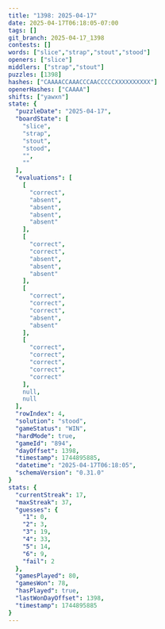 ```yaml
---
title: "1398: 2025-04-17"
date: 2025-04-17T06:18:05-07:00
tags: []
git_branch: 2025-04-17_1398
contests: []
words: ["slice","strap","stout","stood"]
openers: ["slice"]
middlers: ["strap","stout"]
puzzles: [1398]
hashes: ["CAAAACCAAACCCAACCCCCXXXXXXXXXX"]
openerHashes: ["CAAAA"]
shifts: ["yawxn"]
state: {
  "puzzleDate": "2025-04-17",
  "boardState": [
    "slice",
    "strap",
    "stout",
    "stood",
    "",
    ""
  ],
  "evaluations": [
    [
      "correct",
      "absent",
      "absent",
      "absent",
      "absent"
    ],
    [
      "correct",
      "correct",
      "absent",
      "absent",
      "absent"
    ],
    [
      "correct",
      "correct",
      "correct",
      "absent",
      "absent"
    ],
    [
      "correct",
      "correct",
      "correct",
      "correct",
      "correct"
    ],
    null,
    null
  ],
  "rowIndex": 4,
  "solution": "stood",
  "gameStatus": "WIN",
  "hardMode": true,
  "gameId": "894",
  "dayOffset": 1398,
  "timestamp": 1744895885,
  "datetime": "2025-04-17T06:18:05",
  "schemaVersion": "0.31.0"
}
stats: {
  "currentStreak": 17,
  "maxStreak": 37,
  "guesses": {
    "1": 0,
    "2": 3,
    "3": 19,
    "4": 33,
    "5": 14,
    "6": 9,
    "fail": 2
  },
  "gamesPlayed": 80,
  "gamesWon": 78,
  "hasPlayed": true,
  "lastWonDayOffset": 1398,
  "timestamp": 1744895885
}
---
```

<!-- more -->
